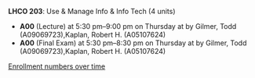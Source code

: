**LHCO 203**: Use & Manage Info & Info Tech (4 units)

- **A00** (Lecture) at 5:30 pm–9:00 pm on Thursday at   by Gilmer, Todd (A09069723),Kaplan, Robert H. (A05107624)
- **A00** (Final Exam) at 5:30 pm–8:30 pm on Thursday at   by Gilmer, Todd (A09069723),Kaplan, Robert H. (A05107624)

[Enrollment numbers over time](./LHCO203.tsv)
